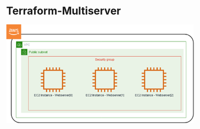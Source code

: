 # Terraform-Multiserver

![Graph](https://github.com/MoisesTapia/Terraform-Multiserver/blob/master/images/MultiServer.png)
